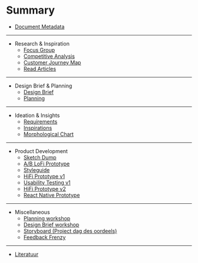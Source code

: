 # Summary

* [Document Metadata](README.md)

---

* Research & Inspiration
  * [Focus Group](research-and-inspiration/focus-group-research.md)
  * [Competitive Analysis](research-and-inspiration/competitive-analysis.md)
  * [Customer Journey Map](research-and-inspiration/customer-journey.md)
  * [Read Articles](research-and-inspiration/articles.md)

---

* Design Brief & Planning
  * [Design Brief](designbrief-and-planning/design-brief.md)
  * [Planning](designbrief-and-planning/planning.md)

---

* Ideation & Insights
  * [Requirements](ideation-and-insights/requirements.md)
  * [Inspirations](ideation-and-insights/inspiration.md)
  * [Morphological Chart](ideation-and-insights/morphological-chart.md)

---

* Product Development
  * [Sketch Dump](product-development/sketch-dump.md)
  * [A/B LoFi Prototype](product-development/a-b-prototype.md)
  * [Styleguide](product-development/styleguide.md)
  * [HiFi Prototype v1](product-development/hifi-v1.md)
  * [Usability Testing v1]()
  * [HiFi Prototype v2](product-development/hifi-v2.md)
  * [React Native Prototype]()

---

* Miscellaneous
  * [Planning workshop](misc/planning-workshop.md)
  * [Design Brief workshop](misc/designbrief-workshop.md)
  * [Storyboard (Project dag des oordeels)](misc/storyboard.md)
  * [Feedback Frenzy](misc/feedback-frenzy.md)

---

* [Literatuur](misc/literature.md)
